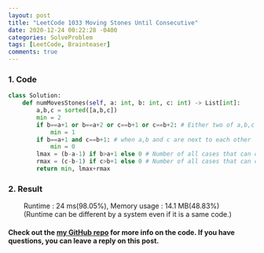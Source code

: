 ```yaml
---
layout: post
title: "LeetCode 1033 Moving Stones Until Consecutive"
date: 2020-12-24 00:22:28 -0400
categories: SolveProblem
tags: [LeetCode, Brainteaser]
comments: true
---
```


### 1. Code
```python
class Solution:
    def numMovesStones(self, a: int, b: int, c: int) -> List[int]:
        a,b,c = sorted([a,b,c])
        min = 2
        if b==a+1 or b==a+2 or c==b+1 or c==b+2: # Either two of a,b,c are side by side or two of a,b,c are two spaces apart.
            min = 1
        if b==a+1 and c==b+1: # when a,b and c are next to each other
            min = 0
        lmax = (b-a-1) if b>a+1 else 0 # Number of all cases that can come from the left
        rmax = (c-b-1) if c>b+1 else 0 # Number of all cases that can come from the right
        return min, lmax+rmax
```

### 2. Result
&nbsp;&nbsp;&nbsp;&nbsp;&nbsp;&nbsp;&nbsp;&nbsp;Runtime : 24 ms(98.05%), Memory usage : 14.1 MB(48.83%)  
&nbsp;&nbsp;&nbsp;&nbsp;&nbsp;&nbsp;&nbsp;&nbsp;(Runtime can be different by a system even if it is a same code.)

#### Check out the [my GitHub repo][hyuk-gh] for more info on the code. If you have questions, you can leave a reply on this post.
[hyuk-gh]: https://github.com/dlgur1994/StudyAlgorithms
